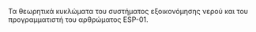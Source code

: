 Τα θεωρητικά κυκλώματα του συστήματος εξοικονόμησης νερού και του προγραμματιστή του αρθρώματος ESP-01.  
